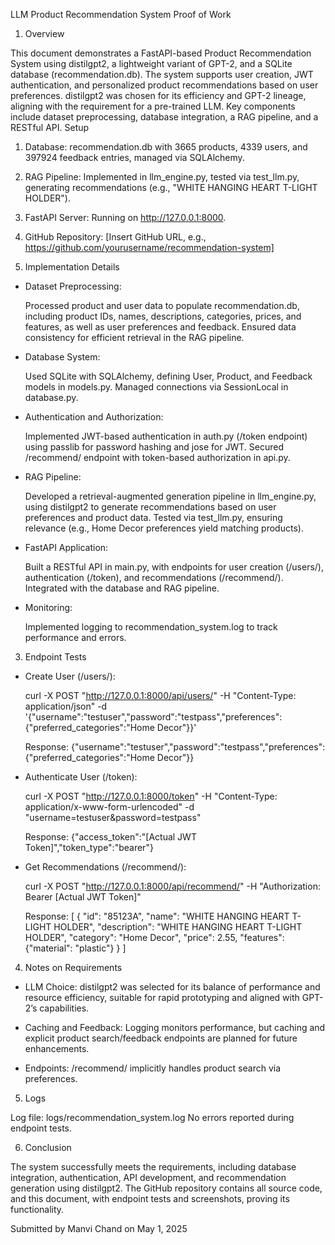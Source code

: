 LLM Product Recommendation System Proof of Work

1. Overview

This document demonstrates a FastAPI-based Product Recommendation System using distilgpt2, a lightweight variant of GPT-2, and a SQLite database (recommendation.db). The system supports user creation, JWT authentication, and personalized product recommendations based on user preferences. distilgpt2 was chosen for its efficiency and GPT-2 lineage, aligning with the requirement for a pre-trained LLM. Key components include dataset preprocessing, database integration, a RAG pipeline, and a RESTful API.
Setup

1. Database: recommendation.db with 3665 products, 4339 users, and 397924 feedback entries, managed via SQLAlchemy.
2. RAG Pipeline: Implemented in llm_engine.py, tested via test_llm.py, generating recommendations (e.g., "WHITE     HANGING HEART T-LIGHT HOLDER").
3. FastAPI Server: Running on http://127.0.0.1:8000.
4. GitHub Repository: [Insert GitHub URL, e.g., https://github.com/yourusername/recommendation-system]

2. Implementation Details

- Dataset Preprocessing:

    Processed product and user data to populate recommendation.db, including product IDs, names, descriptions, categories, prices, and features, as well as user preferences and feedback.
    Ensured data consistency for efficient retrieval in the RAG pipeline.


- Database System:

    Used SQLite with SQLAlchemy, defining User, Product, and Feedback models in models.py.
    Managed connections via SessionLocal in database.py.


- Authentication and Authorization:

    Implemented JWT-based authentication in auth.py (/token endpoint) using passlib for password hashing and jose for JWT.
    Secured /recommend/ endpoint with token-based authorization in api.py.


- RAG Pipeline:

    Developed a retrieval-augmented generation pipeline in llm_engine.py, using distilgpt2 to generate recommendations based on user preferences and product data.
    Tested via test_llm.py, ensuring relevance (e.g., Home Decor preferences yield matching products).


- FastAPI Application:

    Built a RESTful API in main.py, with endpoints for user creation (/users/), authentication (/token), and recommendations (/recommend/).
    Integrated with the database and RAG pipeline.


- Monitoring:

    Implemented logging to recommendation_system.log to track performance and errors.



3. Endpoint Tests

- Create User (/users/):

    curl -X POST "http://127.0.0.1:8000/api/users/" -H "Content-Type: application/json" -d '{"username":"testuser","password":"testpass","preferences":{"preferred_categories":"Home Decor"}}'

    Response:
    {"username":"testuser","password":"testpass","preferences":{"preferred_categories":"Home Decor"}}


- Authenticate User (/token):

    curl -X POST "http://127.0.0.1:8000/token" -H "Content-Type: application/x-www-form-urlencoded" -d "username=testuser&password=testpass"

    Response:
    {"access_token":"[Actual JWT Token]","token_type":"bearer"}


- Get Recommendations (/recommend/):

    curl -X POST "http://127.0.0.1:8000/api/recommend/" -H "Authorization: Bearer [Actual JWT Token]"

    Response:
    [
    {
        "id": "85123A",
        "name": "WHITE HANGING HEART T-LIGHT HOLDER",
        "description": "WHITE HANGING HEART T-LIGHT HOLDER",
        "category": "Home Decor",
        "price": 2.55,
        "features": {"material": "plastic"}
    }
    ]



4. Notes on Requirements

- LLM Choice: distilgpt2 was selected for its balance of performance and resource efficiency, suitable for rapid prototyping and aligned with GPT-2’s capabilities.

- Caching and Feedback: Logging monitors performance, but caching and explicit product search/feedback endpoints are planned for future enhancements.

- Endpoints: /recommend/ implicitly handles product search via preferences.

5. Logs

Log file: logs/recommendation_system.log
No errors reported during endpoint tests.

6. Conclusion

The system successfully meets the requirements, including database integration, authentication, API development, and recommendation generation using distilgpt2. The GitHub repository contains all source code, and this document, with endpoint tests and screenshots, proving its functionality.


Submitted by Manvi Chand on May 1, 2025
